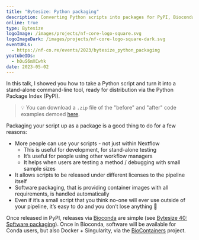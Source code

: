 ```yaml
---
title: "Bytesize: Python packaging"
description: Converting Python scripts into packages for PyPI, Bioconda & Biocontainers
online: true
type: Bytesize
logoImage: /images/projects/nf-core-logo-square.svg
logoImageDark: /images/projects/nf-core-logo-square-dark.svg
eventURLs:
  - https://nf-co.re/events/2023/bytesize_python_packaging
youtubeIDs:
  - hOuS6mXCwhk
date: 2023-05-02
---
```


In this talk, I showed you how to take a Python script and turn it into a stand-alone command-line tool, ready for distribution via the Python Package Index (PyPI).

> 💡 You can download a `.zip` file of the "before" and "after" code examples demoed [here](/talks/2023/05/02/bytesize_python_packaging/python-packaging.zip).

Packaging your script up as a package is a good thing to do for a few reasons:

- More people can use your scripts - not just within Nextflow
  - This is useful for development, for stand-alone testing
  - It’s useful for people using other workflow managers
  - It helps when users are testing a method / debugging with small sample sizes
- It allows scripts to be released under different licenses to the pipeline itself
- Software packaging, that is providing container images with all requirements, is handled automatically
- Even if it’s a small script that you think no-one will ever use outside of your pipeline, it’s easy to do and you don’t lose anything 🙂

Once released in PyPI, releases via [Bioconda](https://bioconda.github.io/) are simple
(see [Bytesize 40: Software packaging](https://nf-co.re/events/2022/bytesize-40-software-packaging)).
Once in Bioconda, software will be available for Conda users, but also Docker + Singularity,
via the [BioContainers](https://biocontainers.pro/) project.
